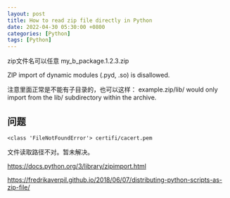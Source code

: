 ```yaml
---
layout: post
title: How to read zip file directly in Python
date: 2022-04-30 05:30:00 +0800
categories: [Python]
tags: [Python]
---
```

zip文件名可以任意 my_b_package.1.2.3.zip

ZIP import of dynamic modules (.pyd, .so) is disallowed.

注意里面正常是不能有子目录的，也可以这样： example.zip/lib/ would only import from the lib/ subdirectory within the archive.

## 问题
```
<class 'FileNotFoundError'> certifi/cacert.pem
```
文件读取路径不对。暂未解决。

https://docs.python.org/3/library/zipimport.html

https://fredrikaverpil.github.io/2018/06/07/distributing-python-scripts-as-zip-file/
